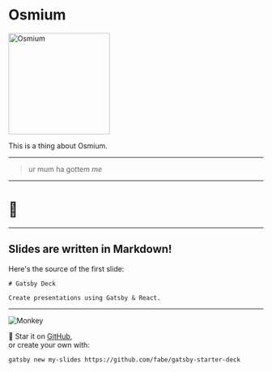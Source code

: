 # Osmium

<img src="https://www.thoughtco.com/thmb/nv6FJQ7UNx5HJsRETybP2vKgt1s=/653x600/filters:fill(auto,1)/osmium-crystals-56a12a6f3df78cf7726806a0.jpg" alt="Osmium" width="200"/>

This is a thing about Osmium.

---

> ur
> mum
> ha
> gottem
> <cite>me</cite>

---

# 🤫

---

## Slides are written in Markdown!

Here's the source of the first slide:

    # Gatsby Deck

    Create presentations using Gatsby & React.

---

![Monkey](//i.imgur.com/PnbINJ6.gif)

🌟 Star it on [GitHub](//github.com/fabe/gatsby-deck),  
or create your own with:

    gatsby new my-slides https://github.com/fabe/gatsby-starter-deck

